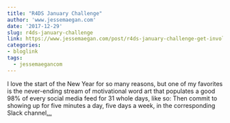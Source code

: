 ```yaml
---
title: "R4DS January Challenge"
author: 'www.jessemaegan.com'
date: '2017-12-29'
slug: r4ds-january-challenge
link: https://www.jessemaegan.com/post/r4ds-january-challenge-get-involved/
categories:
- bloglink
tags:
  - jessemaegancom
---
```


I love the start of the New Year for so many reasons, but one of my favorites is the never-ending stream of motivational word art that populates a good 98% of every social media feed for 31 whole days, like so: Then commit to showing up for five minutes a day, five days a week, in the corresponding Slack channel[... <i class="fas fa-external-link-alt"></i>](https://www.jessemaegan.com/post/r4ds-january-challenge-get-involved/)

